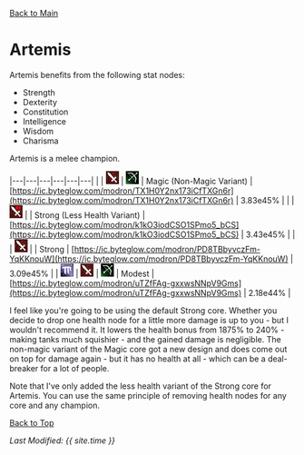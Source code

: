 [Back to Main](index.md)

# Artemis

Artemis benefits from the following stat nodes:
* Strength
* Dexterity
* Constitution
* Intelligence
* Wisdom
* Charisma

Artemis is a melee champion.

|---|---|---|---|---|---|
|   | ![Melee Icon](images\melee.png) | ![Ranged Icon](images\ranged.png) | Magic (Non-Magic Variant) | [https://ic.byteglow.com/modron/TX1H0Y2nx173iCfTXGn6r](https://ic.byteglow.com/modron/TX1H0Y2nx173iCfTXGn6r) | 3.83e45% |
|   | ![Melee Less Health Icon](images\melee_lhp.png) |   | Strong (Less Health Variant) | [https://ic.byteglow.com/modron/k1kO3iodCSO1SPmo5_bCS](https://ic.byteglow.com/modron/k1kO3iodCSO1SPmo5_bCS) | 3.43e45% |
|   | ![Melee Icon](images\melee.png) |   | Strong  | [https://ic.byteglow.com/modron/PD8TBbyvczFm-YqKKnouW](https://ic.byteglow.com/modron/PD8TBbyvczFm-YqKKnouW) | 3.09e45% |
| ![Magic Icon](images\magic.png) | ![Melee Icon](images\melee.png) | ![Ranged Icon](images\ranged.png) | Modest  | [https://ic.byteglow.com/modron/uTZfFAg-gxxwsNNpV9Gms](https://ic.byteglow.com/modron/uTZfFAg-gxxwsNNpV9Gms) | 2.18e44% |

I feel like you're going to be using the default Strong core. Whether you decide to drop one health node for a little more damage is up to you - but I wouldn't recommend it. It lowers the health bonus from 1875% to 240% - making tanks much squishier - and the gained damage is negligible. The non-magic variant of the Magic core got a new design and does come out on top for damage again - but it has no health at all - which can be a deal-breaker for a lot of people.

Note that I've only added the less health variant of the Strong core for Artemis. You can use the same principle of removing health nodes for any core and any champion.

[Back to Top](#top)

*Last Modified: {{ site.time }}*